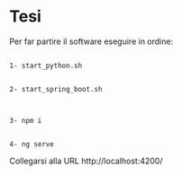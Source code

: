 # Tesi

Per far partire il software eseguire in ordine:

```

1- start_python.sh
```

```

2- start_spring_boot.sh
```


```


3- npm i
```

```

4- ng serve
```


Collegarsi alla URL
http://localhost:4200/
